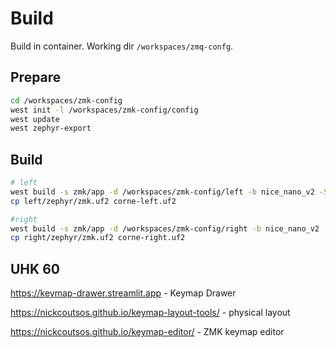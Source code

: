 # Build
Build in container. Working dir `/workspaces/zmq-confg`.

## Prepare
```bash
cd /workspaces/zmk-config
west init -l /workspaces/zmk-config/config
west update
west zephyr-export
```

## Build
```bash
# left
west build -s zmk/app -d /workspaces/zmk-config/left -b nice_nano_v2 -S "studio-rpc-usb-uart" -- -DZMK_CONFIG=/workspaces/zmk-config/config -DSHIELD="corne_left nice_view_adapter nice_view"
cp left/zephyr/zmk.uf2 corne-left.uf2

#right
west build -s zmk/app -d /workspaces/zmk-config/right -b nice_nano_v2 -- -DZMK_CONFIG=/workspaces/zmk-config/config -DSHIELD="corne_right nice_view_adapter nice_view"
cp right/zephyr/zmk.uf2 corne-right.uf2
```

## UHK 60
https://keymap-drawer.streamlit.app - Keymap Drawer

https://nickcoutsos.github.io/keymap-layout-tools/ - physical layout

https://nickcoutsos.github.io/keymap-editor/ - ZMK keymap editor
